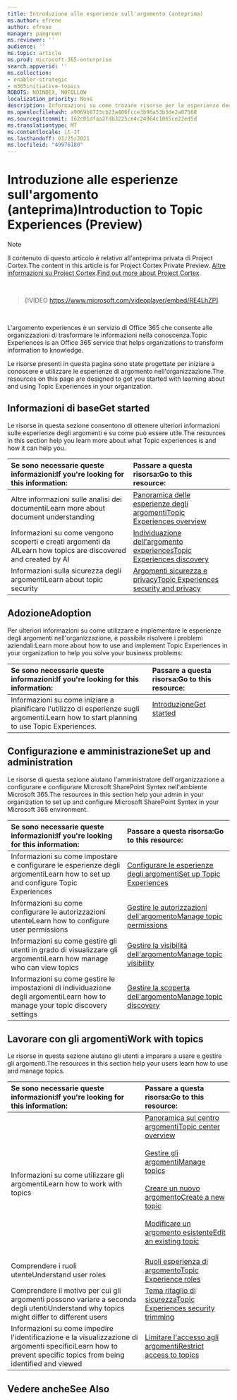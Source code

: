 ```yaml
---
title: Introduzione alle esperienze sull'argomento (anteprima)
ms.author: efrene
author: efrene
manager: pamgreen
ms.reviewer: ''
audience: ''
ms.topic: article
ms.prod: microsoft-365-enterprise
search.appverid: ''
ms.collection:
- enabler-strategic
- m365initiative-topics
ROBOTS: NOINDEX, NOFOLLOW
localization_priority: None
description: Informazioni su come trovare risorse per le esperienze degli argomenti.
ms.openlocfilehash: a9069b8723cb23a406fcce3b96a53b3de2a07568
ms.sourcegitcommit: 162c01dfaa2fdb3225ce4c24964c1065ce22ed5d
ms.translationtype: MT
ms.contentlocale: it-IT
ms.lasthandoff: 01/25/2021
ms.locfileid: "49976180"
---
```

# <a name="introduction-to-topic-experiences-preview"></a><span data-ttu-id="d0941-103">Introduzione alle esperienze sull'argomento (anteprima)</span><span class="sxs-lookup"><span data-stu-id="d0941-103">Introduction to Topic Experiences (Preview)</span></span>

> [!Note] 
> <span data-ttu-id="d0941-104">Il contenuto di questo articolo è relativo all'anteprima privata di Project Cortex.</span><span class="sxs-lookup"><span data-stu-id="d0941-104">The content in this article is for Project Cortex Private Preview.</span></span> <span data-ttu-id="d0941-105">[Altre informazioni su Project Cortex](https://aka.ms/projectcortex).</span><span class="sxs-lookup"><span data-stu-id="d0941-105">[Find out more about Project Cortex](https://aka.ms/projectcortex).</span></span>

</br>

> [!VIDEO https://www.microsoft.com/videoplayer/embed/RE4LhZP]  

</br>


<span data-ttu-id="d0941-106">L'argomento experiences è un servizio di Office 365 che consente alle organizzazioni di trasformare le informazioni nella conoscenza.</span><span class="sxs-lookup"><span data-stu-id="d0941-106">Topic Experiences is an Office 365 service that helps organizations to transform information to knowledge.</span></span>

<span data-ttu-id="d0941-107">Le risorse presenti in questa pagina sono state progettate per iniziare a conoscere e utilizzare le esperienze di argomento nell'organizzazione.</span><span class="sxs-lookup"><span data-stu-id="d0941-107">The resources on this page are designed to get you started with learning about and using Topic Experiences in your organization.</span></span>

## <a name="get-started"></a><span data-ttu-id="d0941-108">Informazioni di base</span><span class="sxs-lookup"><span data-stu-id="d0941-108">Get started</span></span>

<span data-ttu-id="d0941-109">Le risorse in questa sezione consentono di ottenere ulteriori informazioni sulle esperienze degli argomenti e su come può essere utile.</span><span class="sxs-lookup"><span data-stu-id="d0941-109">The resources in this section help you learn more about what Topic experiences is and how it can help you.</span></span>

| <span data-ttu-id="d0941-110">Se sono necessarie queste informazioni:</span><span class="sxs-lookup"><span data-stu-id="d0941-110">If you're looking for this information:</span></span> | <span data-ttu-id="d0941-111">Passare a questa risorsa:</span><span class="sxs-lookup"><span data-stu-id="d0941-111">Go to this resource:</span></span> |
|:-----|:-----|
|<span data-ttu-id="d0941-112">Altre informazioni sulle analisi dei documenti</span><span class="sxs-lookup"><span data-stu-id="d0941-112">Learn more about document understanding</span></span>|[<span data-ttu-id="d0941-113">Panoramica delle esperienze degli argomenti</span><span class="sxs-lookup"><span data-stu-id="d0941-113">Topic Experiences overview</span></span>](topic-experiences-overview.md)|
|<span data-ttu-id="d0941-114">Informazioni su come vengono scoperti e creati argomenti da AI</span><span class="sxs-lookup"><span data-stu-id="d0941-114">Learn how topics are discovered and created by AI</span></span>|[<span data-ttu-id="d0941-115">Individuazione dell'argomento experiences</span><span class="sxs-lookup"><span data-stu-id="d0941-115">Topic Experiences discovery</span></span>](topic-experiences-discovery.md)|
|<span data-ttu-id="d0941-116">Informazioni sulla sicurezza degli argomenti</span><span class="sxs-lookup"><span data-stu-id="d0941-116">Learn about topic security</span></span>|[<span data-ttu-id="d0941-117">Argomenti sicurezza e privacy</span><span class="sxs-lookup"><span data-stu-id="d0941-117">Topic Experiences security and privacy</span></span>](topic-experiences-security-privacy.md)|


## <a name="adoption"></a><span data-ttu-id="d0941-118">Adozione</span><span class="sxs-lookup"><span data-stu-id="d0941-118">Adoption</span></span>

<span data-ttu-id="d0941-119">Per ulteriori informazioni su come utilizzare e implementare le esperienze degli argomenti nell'organizzazione, è possibile risolvere i problemi aziendali:</span><span class="sxs-lookup"><span data-stu-id="d0941-119">Learn more about how to use and implement Topic Experiences in your organization to help you solve your business problems:</span></span> 

| <span data-ttu-id="d0941-120">Se sono necessarie queste informazioni:</span><span class="sxs-lookup"><span data-stu-id="d0941-120">If you're looking for this information:</span></span> | <span data-ttu-id="d0941-121">Passare a questa risorsa:</span><span class="sxs-lookup"><span data-stu-id="d0941-121">Go to this resource:</span></span> |
|:-----|:-----|
|<span data-ttu-id="d0941-122">Informazioni su come iniziare a pianificare l'utilizzo di esperienze sugli argomenti.</span><span class="sxs-lookup"><span data-stu-id="d0941-122">Learn how to start planning to use Topic Experiences.</span></span> |[<span data-ttu-id="d0941-123">Introduzione</span><span class="sxs-lookup"><span data-stu-id="d0941-123">Get started</span></span>](topics-adoption-getstarted.md)<br><br>|  

## <a name="set-up-and-administration"></a><span data-ttu-id="d0941-124">Configurazione e amministrazione</span><span class="sxs-lookup"><span data-stu-id="d0941-124">Set up and administration</span></span>

<span data-ttu-id="d0941-125">Le risorse di questa sezione aiutano l'amministratore dell'organizzazione a configurare e configurare Microsoft SharePoint Syntex nell'ambiente Microsoft 365.</span><span class="sxs-lookup"><span data-stu-id="d0941-125">The resources in this section help your admin in your organization to set up and configure Microsoft SharePoint Syntex in your Microsoft 365 environment.</span></span>

| <span data-ttu-id="d0941-126">Se sono necessarie queste informazioni:</span><span class="sxs-lookup"><span data-stu-id="d0941-126">If you're looking for this information:</span></span> | <span data-ttu-id="d0941-127">Passare a questa risorsa:</span><span class="sxs-lookup"><span data-stu-id="d0941-127">Go to this resource:</span></span> |
|:-----|:-----|
|<span data-ttu-id="d0941-128">Informazioni su come impostare e configurare le esperienze degli argomenti</span><span class="sxs-lookup"><span data-stu-id="d0941-128">Learn how to set up and configure Topic Experiences</span></span>|[<span data-ttu-id="d0941-129">Configurare le esperienze degli argomenti</span><span class="sxs-lookup"><span data-stu-id="d0941-129">Set up Topic Experiences</span></span>](set-up-topic-experiences.md)|
|<span data-ttu-id="d0941-130">Informazioni su come configurare le autorizzazioni utente</span><span class="sxs-lookup"><span data-stu-id="d0941-130">Learn how to configure user permissions</span></span>|[<span data-ttu-id="d0941-131">Gestire le autorizzazioni dell'argomento</span><span class="sxs-lookup"><span data-stu-id="d0941-131">Manage topic permissions</span></span>](topic-experiences-user-permissions.md)|
|<span data-ttu-id="d0941-132">Informazioni su come gestire gli utenti in grado di visualizzare gli argomenti</span><span class="sxs-lookup"><span data-stu-id="d0941-132">Learn how manage who can view topics</span></span>|[<span data-ttu-id="d0941-133">Gestire la visibilità dell'argomento</span><span class="sxs-lookup"><span data-stu-id="d0941-133">Manage topic visibility</span></span>](topic-experiences-knowledge-rules.md)|
|<span data-ttu-id="d0941-134">Informazioni su come gestire le impostazioni di individuazione degli argomenti</span><span class="sxs-lookup"><span data-stu-id="d0941-134">Learn how to manage your topic discovery settings</span></span>|[<span data-ttu-id="d0941-135">Gestire la scoperta dell'argomento</span><span class="sxs-lookup"><span data-stu-id="d0941-135">Manage topic discovery</span></span>](topic-experiences-discovery.md)|

## <a name="work-with-topics"></a><span data-ttu-id="d0941-136">Lavorare con gli argomenti</span><span class="sxs-lookup"><span data-stu-id="d0941-136">Work with topics</span></span>

<span data-ttu-id="d0941-137">Le risorse in questa sezione aiutano gli utenti a imparare a usare e gestire gli argomenti.</span><span class="sxs-lookup"><span data-stu-id="d0941-137">The resources in this section help your users learn how to use and manage topics.</span></span>

| <span data-ttu-id="d0941-138">Se sono necessarie queste informazioni:</span><span class="sxs-lookup"><span data-stu-id="d0941-138">If you're looking for this information:</span></span> | <span data-ttu-id="d0941-139">Passare a questa risorsa:</span><span class="sxs-lookup"><span data-stu-id="d0941-139">Go to this resource:</span></span> |
|:-----|:-----|
|<span data-ttu-id="d0941-140">Informazioni su come utilizzare gli argomenti</span><span class="sxs-lookup"><span data-stu-id="d0941-140">Learn how to work with topics</span></span>|[<span data-ttu-id="d0941-141">Panoramica sul centro argomenti</span><span class="sxs-lookup"><span data-stu-id="d0941-141">Topic center overview</span></span>](topic-center-overview.md)<br><br>[<span data-ttu-id="d0941-142">Gestire gli argomenti</span><span class="sxs-lookup"><span data-stu-id="d0941-142">Manage topics</span></span>](manage-topics.md)<br><br>[<span data-ttu-id="d0941-143">Creare un nuovo argomento</span><span class="sxs-lookup"><span data-stu-id="d0941-143">Create a new topic</span></span>](create-a-topic.md)<br><br>[<span data-ttu-id="d0941-144">Modificare un argomento esistente</span><span class="sxs-lookup"><span data-stu-id="d0941-144">Edit an existing topic</span></span>](edit-a-topic.md)<br><br>|
|<span data-ttu-id="d0941-145">Comprendere i ruoli utente</span><span class="sxs-lookup"><span data-stu-id="d0941-145">Understand user roles</span></span>|[<span data-ttu-id="d0941-146">Ruoli esperienza di argomento</span><span class="sxs-lookup"><span data-stu-id="d0941-146">Topic Experience roles</span></span>](topic-experiences-roles.md)|
|<span data-ttu-id="d0941-147">Comprendere il motivo per cui gli argomenti possono variare a seconda degli utenti</span><span class="sxs-lookup"><span data-stu-id="d0941-147">Understand why topics might differ to different users</span></span>|[<span data-ttu-id="d0941-148">Tema ritaglio di sicurezza</span><span class="sxs-lookup"><span data-stu-id="d0941-148">Topic Experiences security trimming</span></span>](topic-experiences-security-trimming.md)|
|<span data-ttu-id="d0941-149">Informazioni su come impedire l'identificazione e la visualizzazione di argomenti specifici</span><span class="sxs-lookup"><span data-stu-id="d0941-149">Learn how to prevent specific topics from being identified and viewed</span></span>|[<span data-ttu-id="d0941-150">Limitare l'accesso agli argomenti</span><span class="sxs-lookup"><span data-stu-id="d0941-150">Restrict access to topics</span></span>](restrict-access-to-topics.md)|



## <a name="see-also"></a><span data-ttu-id="d0941-151">Vedere anche</span><span class="sxs-lookup"><span data-stu-id="d0941-151">See Also</span></span>
